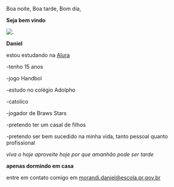 Boa noite, Boa tarde, Bom dia,

**Seja bem vindo**  

![.](https://media.tenor.com/nhYIJIL36bYAAAAM/mr-bean-wave.gif)

**Daniel**

estou estudando na [Alura](https://www.alura.com.br/)

-tenho 15 anos

-jogo Handbol

-estudo no colégio Adolpho

-catolico

-jogador de Braws Stars

-pretendo ter um casal de filhos 

-pretendo ser bem sucedido na minha vida, tanto pessoal quanto profissional

*viva o hoje aproveite hoje por que amanhão pode ser tarde*

**apenas dormindo em casa**

entre em contato comigo em
morandi.daniel@escola.pr.gov.br


